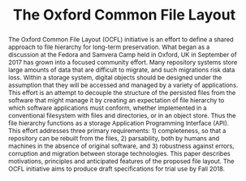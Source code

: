 ---
abstract: 'The Oxford Common File Layout (OCFL) initiative is an effort to define
  a shared approach to file hierarchy for long-term preservation. What began as a
  discussion at the Fedora and Samvera Camp held in Oxford, UK in September of 2017
  has grown into a focused community effort. Many repository systems store large amounts
  of data that are difficult to migrate, and such migrations risk data loss. Within
  a storage system, digital objects should be designed under the assumption that they
  will be accessed and managed by a variety of applications. This effort is an attempt
  to decouple the structure of the persisted files from the software that might manage
  it by creating an expectation of file hierarchy to which software applications must
  conform, whether implemented in a conventional filesystem with files and directories,
  or in an object store. Thus the file hierarchy functions as a storage Application
  Programming Interface (API). This effort addresses three primary requirements: 1)
  completeness, so that a repository can be rebuilt from the files, 2) parsability,
  both by humans and machines in the absence of original software, and 3) robustness
  against errors, corruption and migration between storage technologies. This paper
  describes motivations, principles and anticipated features of the proposed file
  layout. The OCFL initiative aims to produce draft specifications for trial use by
  Fall 2018.'
creators:
- Hankinson, Andrew
- Wilcox , David
- Warner, Simeon
date: null
document_url: https://services.phaidra.univie.ac.at/api/object/o:923644/download
grand_parent: iPRES
institutions: []
keywords:
- boston
landing_page_url: https://phaidra.univie.ac.at/o:923644
language: eng
layout: publication
license: CC BY 4.0 International
notes_url: null
parent: iPRES 2018
publication_type: paper
size: 79648
slides_url: null
source_name: iPRES
title: The Oxford Common File Layout
year: 2018
---